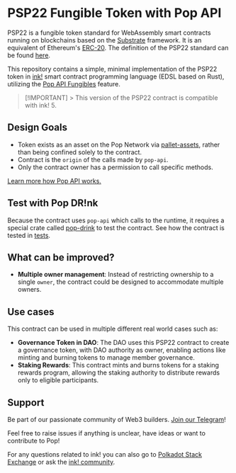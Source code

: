 # PSP22 Fungible Token with Pop API

PSP22 is a fungible token standard for WebAssembly smart contracts running on blockchains based on the [Substrate][substrate] framework. It is an equivalent of Ethereum's [ERC-20][erc20]. The definition of the PSP22 standard can be found [here][psp22].

This repository contains a simple, minimal implementation of the PSP22 token in [ink!][ink] smart contract programming language (EDSL based on Rust), utilizing the [Pop API Fungibles][pop-api-fungibles] feature.

> [!IMPORTANT] > This version of the PSP22 contract is compatible with ink! 5.

## Design Goals

- Token exists as an asset on the Pop Network via [pallet-assets][pallet-assets], rather than being confined solely to the contract.
- Contract is the `origin` of the calls made by `pop-api`.
- Only the contract owner has a permission to call specific methods.

[Learn more how Pop API works.](/pop-api/README.md)

## Test with Pop DR!nk

Because the contract uses `pop-api` which calls to the runtime, it requires a special crate called [pop-drink][pop-drink] to test the contract. See how the contract is tested in [tests](./tests.rs).

## What can be improved?

- **Multiple owner management**: Instead of restricting ownership to a single `owner`, the contract could be designed to accommodate multiple owners.

## Use cases

This contract can be used in multiple different real world cases such as:

- **Governance Token in DAO**: The DAO uses this PSP22 contract to create a governance token, with DAO authority as owner, enabling actions like minting and burning tokens to manage member governance.
- **Staking Rewards**: This contract mints and burns tokens for a staking rewards program, allowing the staking authority to distribute rewards only to eligible participants.

## Support

Be part of our passionate community of Web3 builders. [Join our Telegram](https://t.me/onpopio)!

Feel free to raise issues if anything is unclear, have ideas or want to contribute to Pop!

For any questions related to ink! you can also go to [Polkadot Stack Exchange](https://polkadot.stackexchange.com/) or
ask the [ink! community](https://t.me/inkathon/1).

[ink]: https://use.ink
[substrate]: https://substrate.io
[erc20]: https://ethereum.org/en/developers/docs/standards/tokens/erc-20/
[psp22]: https://github.com/inkdevhub/standards/blob/master/PSPs/psp-22.md
[pop-api-fungibles]: https://github.com/r0gue-io/pop-node/tree/main/pop-api/src/v0/fungibles
[pallet-assets]: https://crates.io/crates/pallet-assets
[pop-drink]: https://github.com/r0gue-io/pop-drink
